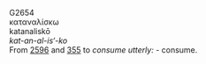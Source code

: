 <body>
  <p>G2654<br>  καταναλίσκω  <br> katanaliskō  <br><i>kat-an-al-is‘-ko </i><br>From <a href="g2596.htm">2596</a> and <a href="g0355.htm">355</a>  to <i>consume</i> <i>utterly:</i> - consume.<br></p>
 </body>